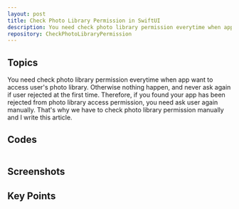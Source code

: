 ```yaml
---
layout: post
title: Check Photo Library Permission in SwiftUI
description: You need check photo library permission everytime when app want to access user's photo library. Otherwise nothing happen, and never ask again if user rejected at the first time. Therefore, if you found your app has been rejected from photo library access permission, you need ask user again manually. That's why we have to check photo library permission manually and I write this article.
repository: CheckPhotoLibraryPermission
---
```


## Topics

You need check photo library permission everytime when app want to access user's photo library. Otherwise nothing happen, and never ask again if user rejected at the first time. Therefore, if you found your app has been rejected from photo library access permission, you need ask user again manually. That's why we have to check photo library permission manually and I write this article.

## Codes

```swift

```

## Screenshots

## Key Points
